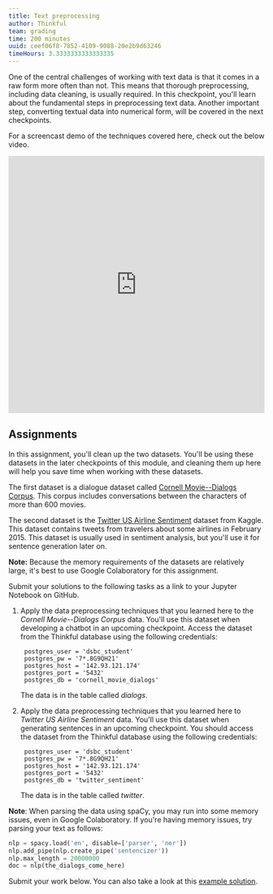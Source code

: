 ```yaml
---
title: Text preprocessing
author: Thinkful
team: grading
time: 200 minutes
uuid: ceef06f8-7852-4109-9088-20e2b9d63246
timeHours: 3.3333333333333335
---
```


One of the central challenges of working with text data is that it comes in a raw form more often than not. This means that thorough preprocessing, including data cleaning, is usually required. In this checkpoint, you'll learn about the fundamental steps in preprocessing text data. Another important step, converting textual data into numerical form, will be covered in the next checkpoints.

<jupyter notebook-name="3.text_preprocessing" course-code="DSBC"></jupyter>

For a screencast demo of the techniques covered here, check out the below video.


<iframe id="kaltura_player_1604766526" src="https://cdnapisec.kaltura.com/p/2315191/sp/231519100/embedIframeJs/uiconf_id/45331192/partner_id/2315191?iframeembed=true&playerId=kaltura_player_1604766526&entry_id=1_s22vn5gd" width="100%" height="506" allowfullscreen webkitallowfullscreen mozAllowFullScreen allow="autoplay *; fullscreen *; encrypted-media *" frameborder="0"></iframe>

## Assignments

In this assignment, you'll clean up the two datasets. You'll be using these datasets in the later checkpoints of this module, and cleaning them up here will help you save time when working with these datasets.

The first dataset is a dialogue dataset called [Cornell Movie--Dialogs Corpus](http://www.cs.cornell.edu/~cristian/Cornell_Movie-Dialogs_Corpus.html). This corpus includes conversations between the characters of more than 600 movies.

The second dataset is the [Twitter US Airline Sentiment](https://www.kaggle.com/crowdflower/twitter-airline-sentiment) dataset from Kaggle. This dataset contains tweets from travelers about some airlines in February 2015. This dataset is usually used in sentiment analysis, but you'll use it for sentence generation later on.

**Note:** Because the memory requirements of the datasets are relatively large, it's best to use Google Colaboratory for this assignment.

Submit your solutions to the following tasks as a link to your Jupyter Notebook on GitHub.

1. Apply the data preprocessing techniques that you learned here to the *Cornell Movie--Dialogs Corpus* data. You'll use this dataset when developing a chatbot in an upcoming checkpoint. Access the dataset from the Thinkful database using the following credentials:

        postgres_user = 'dsbc_student'
        postgres_pw = '7*.8G9QH21'
        postgres_host = '142.93.121.174'
        postgres_port = '5432'
        postgres_db = 'cornell_movie_dialogs'

      The data is in the table called *dialogs*.

2. Apply the data preprocessing techniques that you learned here to *Twitter US Airline Sentiment* data. You'll use this dataset when generating sentences in an upcoming checkpoint. You should access the dataset from the Thinkful database using the following credentials:

        postgres_user = 'dsbc_student'
        postgres_pw = '7*.8G9QH21'
        postgres_host = '142.93.121.174'
        postgres_port = '5432'
        postgres_db = 'twitter_sentiment'

      The data is in the table called *twitter*.
        
**Note**: When parsing the data using spaCy, you may run into some memory issues, even in Google Colaboratory. If you're having memory issues, try parsing your text as follows:

```python
nlp = spacy.load('en', disable=['parser', 'ner'])
nlp.add_pipe(nlp.create_pipe('sentencizer'))
nlp.max_length = 20000000
doc = nlp(the_dialogs_come_here)
```

Submit your work below. You can also take a look at this [example solution](https://drive.google.com/file/d/10UYvnE6kPEE_wLN4LcorN5r917BMjnXL/view?usp=sharing).
